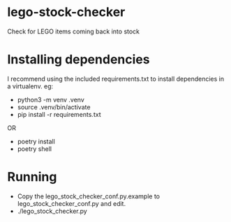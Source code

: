 # lego-stock-checker
Check for LEGO items coming back into stock

# Installing dependencies

I recommend using the included requirements.txt to install dependencies in a virtualenv. eg:

* python3 -m venv .venv
* source .venv/bin/activate
* pip install -r requirements.txt

OR

* poetry install
* poetry shell

# Running

* Copy the lego_stock_checker_conf.py.example to lego_stock_checker_conf.py and edit.
* ./lego_stock_checker.py
